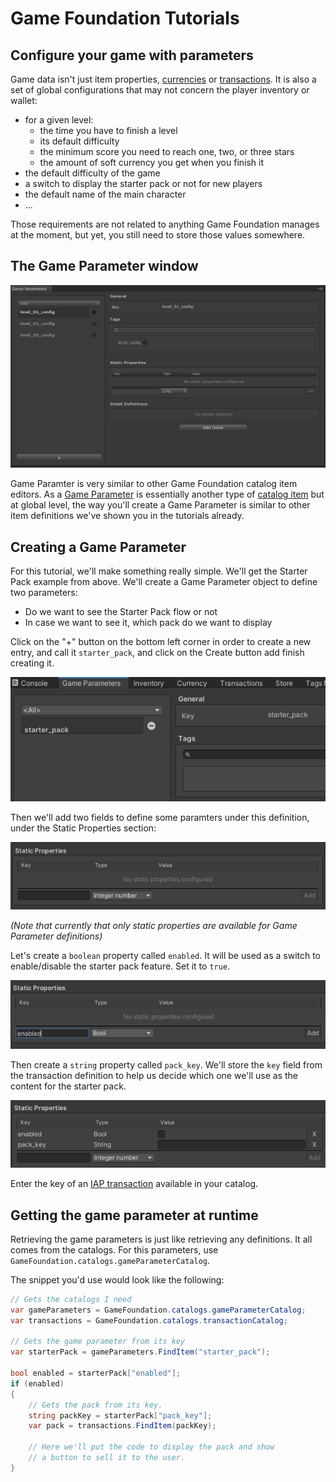 # Game Foundation Tutorials

## Configure your game with parameters

Game data isn't just item properties, [currencies] or [transactions].
It is also a set of global configurations that may not concern the player inventory or wallet:

- for a given level:
  - the time you have to finish a level
  - its default difficulty
  - the minimum score you need to reach one, two, or three stars
  - the amount of soft currency you get when you finish it
- the default difficulty of the game
- a switch to display the starter pack or not for new players
- the default name of the main character
- ...

Those requirements are not related to anything Game Foundation manages at the moment, but yet, you still need to store those values somewhere.


## The Game Parameter window

![An overview of the Game Parameter Window](../images/game-parameter-window.png)

Game Paramter is very similar to other Game Foundation catalog item editors.
As a [Game Parameter] is essentially another type of [catalog item] but at global level, the way you'll create a Game Parameter is similar to other item definitions we've shown you in the tutorials already.

## Creating a Game Parameter

For this tutorial, we'll make something really simple.
We'll get the Starter Pack example from above.
We'll create a Game Parameter object to define two parameters:

- Do we want to see the Starter Pack flow or not
- In case we want to see it, which pack do we want to display

Click on the "+" button on the bottom left corner in order to create a new entry, and call it `starter_pack`, and click on the Create button add finish creating it.

![](../images/15-ConfigureYourGameWithParameters_2020-06-30-18-39-22.png)

Then we'll add two fields to define some paramters under this definition, under the Static Properties section: 

![](../images/15-ConfigureYourGameWithParameters_2020-06-30-18-41-13.png)

*(Note that currently that only static properties are available for Game Parameter definitions)*
  
Let's create a `boolean` property called `enabled`.
It will be used as a switch to enable/disable the starter pack feature.
Set it to `true`.

![](../images/15-ConfigureYourGameWithParameters_2020-06-30-18-47-31.png)

Then create a `string` property called `pack_key`.
We'll store the `key` field from the transaction definition to help us decide which one we'll use as the content for the starter pack.

![](../images/15-ConfigureYourGameWithParameters_2020-06-30-18-47-13.png)

Enter the key of an [IAP transaction] available in your catalog.

## Getting the game parameter at runtime

Retrieving the game parameters is just like retrieving any definitions.
It all comes from the catalogs.
For this parameters, use `GameFoundation.catalogs.gameParameterCatalog`.

The snippet you'd use would look like the following:

```cs
// Gets the catalogs I need
var gameParameters = GameFoundation.catalogs.gameParameterCatalog;
var transactions = GameFoundation.catalogs.transactionCatalog;

// Gets the game parameter from its key
var starterPack = gameParameters.FindItem("starter_pack");

bool enabled = starterPack["enabled"];
if (enabled)
{
    // Gets the pack from its key.
    string packKey = starterPack["pack_key"];
    var pack = transactions.FindItem(packKey);

    // Here we'll put the code to display the pack and show
    // a button to sell it to the user.
}
``` 










[currency]:   ../CatalogItems/Currency.md
[currencies]: ../CatalogItems/Currency.md

[catalog item]: ../Catalog.md#catalog-items

[transactions]:    ../CatalogItems/IAPTransaction.md
[iap transaction]: ../CatalogItems/IAPTransaction.md

[game parameter]: ../CatalogItems/GameParameters.md
